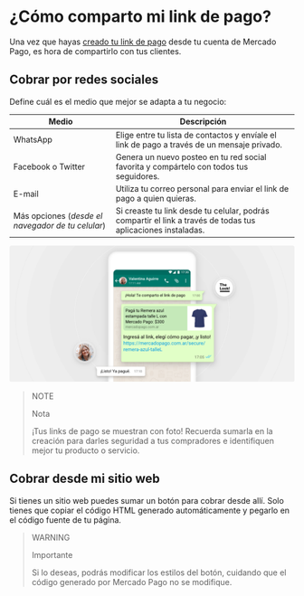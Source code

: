 # ¿Cómo comparto mi link de pago?

Una vez que hayas [creado tu link de pago](https://www.mercadopago[FAKER][URL][DOMAIN]/developers/es/guides/online-payments/payment-link/create-button/) desde tu cuenta de Mercado Pago, es hora de compartirlo con tus clientes.

## Cobrar por redes sociales

Define cuál es el medio que mejor se adapta a tu negocio:

| **Medio** | **Descripción** |
| --- | --- |
| WhatsApp | Elige entre tu lista de contactos y envíale el link de pago a través de un mensaje privado. |
| Facebook o Twitter | Genera un nuevo posteo en tu red social favorita y compártelo con todos tus seguidores. |
| E-mail | Utiliza tu correo personal para enviar el link de pago a quien quieras. |
| Más opciones (_desde el navegador de tu celular_) | Si creaste tu link desde tu celular, podrás compartir el link a través de todas tus aplicaciones instaladas. |

![Recibir pagos por redes sociales](/images/button/byl_compartir.png)

> NOTE
> 
> Nota
> 
> ¡Tus links de pago se muestran con foto! Recuerda sumarla en la creación para darles seguridad a tus compradores e identifiquen mejor tu producto o servicio.

## Cobrar desde mi sitio web

Si tienes un sitio web puedes sumar un botón para cobrar desde allí.
Solo tienes que copiar el código HTML generado automáticamente y pegarlo en el código fuente de tu página.

> WARNING
> 
> Importante
> 
> Si lo deseas, podrás modificar los estilos del botón, cuidando que el código generado por Mercado Pago no se modifique.